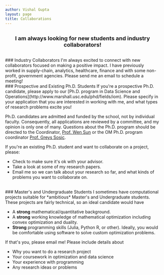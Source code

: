 ```yaml
---
author: Vishal Gupta
layout: page
title: Collaborations
---
```


<p align="center"> 
<br/>
<span style="font-size:Large;">
<b>I am always looking for new students and industry collaborators! </b>
</span>
</p>

<br/>
### Industry Collaborators
I'm always excited to connect with new collaborators focused on making a positive impact.  I have previously worked in supply-chain, analytics, healthcare, finance and with some non-profit, government agencies.  Please send me an email to schedule a meeting!


<br/>
### Prospective and Existing Ph.D. Students
If you're a prospective Ph.D. candidate, please apply to our [Ph.D. program in Data Science and Operations](http://www.marshall.usc.edu/phd/fields/iom).  Please specify in your application that you are interested in working with me, and what types of research problems excite you!

Ph.D. candidates are admitted and funded by the school, not by individual faculty.  Consequently, all applications are reviewed by a committee, and my opinion is only one of many.  Questions about the Ph.D. program should be directed to the Coordinator, 
[Prof. Wen Sun](http://faculty.marshall.usc.edu/WenGuang-Sun/)
or the OM Ph.D. program coordinator
[Prof. Greys Sosic](http://www.marshall.usc.edu/faculty/directory/sosic).

If you're an existing Ph.D. student and want to collaborate on a project, please:

* Check to make sure it's ok with your advisor.
* Take a look at some of my research papers.
* Email me so we can talk about your research so far, and what kinds of problems you want to collaborate on.

<br/>
### Master's and Undergraduate Students
I sometimes have computational projects suitable for *ambitious* Master's and Undergraduate students.  These projects are fairly technical, so an ideal candidate would have

* A **strong** mathematical/quantitative background.
* A **strong** working knowledge of mathematical optimization including convex optimization and duality.
* **Strong** programming skills (Julia, Python R, or other).  Ideally, you would be comfortable using software to solve custom optimization problems.

If that's you, please email me!  Please include details about 
 - Why you want to do a research project
 - Your coursework in optimization and data science 
 - Your experience with programming
 - Any research ideas or problems

